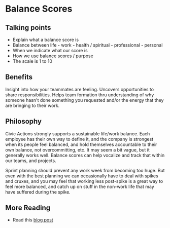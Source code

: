 # Balance Scores

## Talking points

* Explain what a balance score is
* Balance between life - work - health / spiritual - professional - personal
* When we indicate what our score is
* How we use balance scores / purpose
* The scale is 1 to 10

## Benefits

Insight into how your teammates are feeling. Uncovers opportunities to share responsibilities. Helps team formation thru understanding of why someone hasn't done something you requested and/or the energy that they are bringing to their work.

## Philosophy

Civic Actions strongly supports a sustainable life/work balance. Each employee has their own way to define it, and the company is strongest when its people feel balanced, and hold themselves accountable to their own balance, not overcommitting, etc. It may seem a bit vague, but it generally works well. Balance scores can help vocalize and track that within our teams, and projects.

Sprint planning should prevent any work week from becoming too huge. But even with the best planning we can occasionally have to deal with spikes and cruxes, and you may feel that working less post-spike is a great way to feel more balanced, and catch up on stuff in the non-work life that may have suffered during the spike.

## More Reading

* Read this [blog post](http://www.civicactions.com/blog/2014/may/20/how-to-use-balance-scores-to-improve-velocity-in-scrum)
